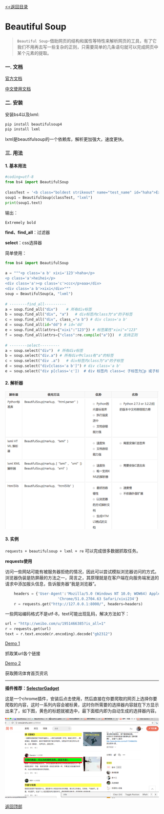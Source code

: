 <a href="index.md" name="top"><<返回目录</a>

# Beautiful Soup

>`Beautiful Soup`-借助网页的结构和属性等特性来解析网页的工具，有了它我们不用再去写一些复杂的正则，只需要简单的几条语句就可以完成网页中某个元素的提取。

### 一. 文档

[官方文档](https://www.crummy.com/software/BeautifulSoup/)

[中文使用文档](https://www.crummy.com/software/BeautifulSoup/bs4/doc/index.zh.html)

### 二. 安装

安装bs4以及lxml:   

```sh
pip install beautifulsoup4
pip install lxml

```
lxml是beautifulsoup的一个依赖库，解析更加强大，速度更快。

### 三. 用法

#### 1. 基本用法

```python
#coding=utf-8
from bs4 import BeautifulSoup

classTest = '<b class="boldest strikeout" name="test_name" id="haha">Extremely bold</b>'
soup1 = BeautifulSoup(classTest, "lxml")
print(soup1.text)
```
输出：

```
Extremely bold
```

**find、find_all**：过滤器

**select**：css选择器

简单使用：

```python
from bs4 import BeautifulSoup

a = """<p class='a b' xixi='123'>haha</p>
<p class='a'>heihei</p>
<div class='a'><p class='c'>ccc</p>aaa</div>
<div class='a b'>xixi</div>"""
soup = BeautifulSoup(a, "lxml")

# --------find_all----------
a = soup.find_all("div")	# 所有div标签
b = soup.find_all("div", "a")	# div标签内class为"a"的子标签
c = soup.find_all("div", class_="a b") # div class='a b'
d = soup.find_all(id="dd") # id='dd'
e = soup.find_all(attrs={"xixi":"123"}) # 标签属性"xixi"="123"
f = soup.find_all(attrs={"class":re.compile("a")})	# 支持正则

# --------select---------
a = soup.select("div")	# 所有div标签
b = soup.select("div.a") # 所有div中class有"a"的标签
c = soup.select("div .a")	# div标签内class为"a"的子标签
d = soup.select("div[class='a b']") # div class='a b'
e = soup.select("div p[class='c'])	# div 标签内 class=c 子标签为p 或子标签的子标签为p

```

#### 2. 解析器

![解析器](img/jiexiqi.png)

#### 3. 实例
`requests + beautifulsoup + lxml + re` 可以完成很多数据抓取任务。

**requests使用**   

访问一些网站可能有被服务器拒绝的情况，因此可以尝试模拟浏览器访问的方式。浏览器伪装是防屏蔽的方法之一，简言之，其原理就是在客户端在向服务端发送的请求中添加报头信息，告诉服务器“我是浏览器”。

```python
    headers = {'User-Agent':'Mozilla/5.0 (Windows NT 10.0; WOW64) AppleWebKit/537.36 (KHTML, like Gecko) '
                        'Chrome/51.0.2704.63 Safari/xixi234'}
    r = requests.get("http://127.0.0.1:8000/", headers=headers)
```

一些网站编码格式不是utf-8，text可能出现乱码，解决方法如下：

```python
url = "http://weibo.com/u/1951466385?is_all=1"
r = requests.get(url)
text = r.text.encode(r.encoding).decode("gb2312")
```


[Demo 1](https://github.com/JHFighting/python_spider/blob/master/BeautifulSoup/demo_2.py)

抓取某url各个链接

[Demo 2](https://github.com/JHFighting/python_spider/blob/master/BeautifulSoup/sport.py)

获取腾讯体育首页资讯

---


**插件推荐：[SelectorGadget](http://selectorgadget.com/)**

这是一个chrome插件，安装后点击使用，然后直接在你要爬取的网页上选择你要爬取的内容，这时一系列内容会被标黄，这时你所需要的选择器内容就在下方显示出来了，如下图，黄色的标题就被选中，最下面框内即为自动生成的选择器内容。

![](img/selectorgadget.png)


 [返回顶部](#top)